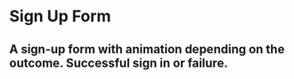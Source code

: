 # Sign Up Form
A sign-up form with animation depending on the outcome. Successful sign in or failure.
------
